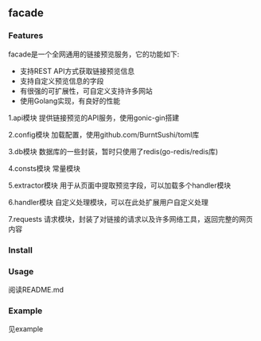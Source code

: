 ## facade

### Features

facade是一个全网通用的链接预览服务，它的功能如下:

* 支持REST API方式获取链接预览信息
* 支持自定义预览信息的字段
* 有很强的可扩展性，可自定义支持许多网站
* 使用Golang实现，有良好的性能

1.api模块
提供链接预览的API服务，使用gonic-gin搭建

2.config模块
加载配置，使用github.com/BurntSushi/toml库

3.db模块
数据库的一些封装，暂时只使用了redis(go-redis/redis库)

4.consts模块
常量模块

5.extractor模块
用于从页面中提取预览字段，可以加载多个handler模块

6.handler模块
自定义处理模块，可以在此处扩展用户自定义处理

7.requests
请求模块，封装了对链接的请求以及许多网络工具，返回完整的网页内容

### Install

### Usage
阅读README.md

### Example
见example